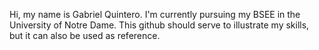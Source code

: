 Hi, my name is Gabriel Quintero.
I'm currently pursuing my BSEE in the University of Notre Dame.
This github should serve to illustrate my skills, but it can also be used as reference.

